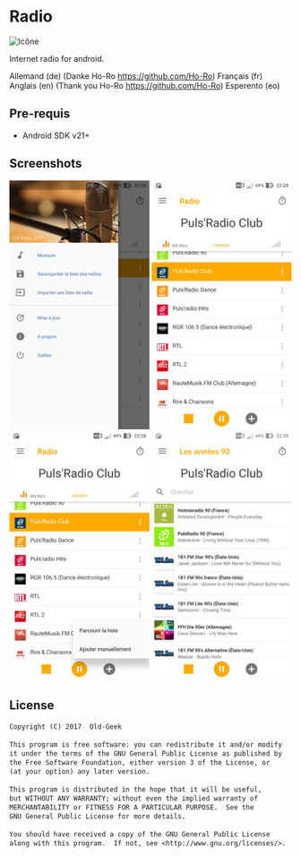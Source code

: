 # Radio
 ![Icône](/app/src/main/res/mipmap-xhdpi/ic_launcher.png)

Internet radio for android.

Allemand (de) (Danke Ho-Ro https://github.com/Ho-Ro)
Français (fr)
Anglais (en) (Thank you Ho-Ro https://github.com/Ho-Ro)
Esperento (eo)


Pre-requis
--------------

- Android SDK v21+


Screenshots
-----------

<img alt="screenshot" src="/screenshot/01.jpg?raw=true" width="250px" /> <img alt="screenshot" src="/screenshot/02.jpg?raw=true" width="250px" />
<img alt="screenshot" src="/screenshot/03.jpg?raw=true" width="250px" /> <img alt="screenshot" src="/screenshot/04.jpg?raw=true" width="250px" />

License
-------

    Copyright (C) 2017  Old-Geek

    This program is free software: you can redistribute it and/or modify
    it under the terms of the GNU General Public License as published by
    the Free Software Foundation, either version 3 of the License, or
    (at your option) any later version.

    This program is distributed in the hope that it will be useful,
    but WITHOUT ANY WARRANTY; without even the implied warranty of
    MERCHANTABILITY or FITNESS FOR A PARTICULAR PURPOSE.  See the
    GNU General Public License for more details.

    You should have received a copy of the GNU General Public License
    along with this program.  If not, see <http://www.gnu.org/licenses/>.
